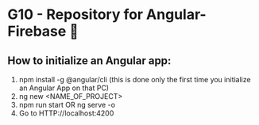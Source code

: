 # G10 - Repository for Angular-Firebase 🚀 

## How to initialize an Angular app:

1. npm install -g @angular/cli (this is done only the first time you initialize an Angular App on that PC)
2. ng new <NAME_OF_PROJECT>
3. npm run start OR ng serve -o
4. Go to HTTP://localhost:4200
 
